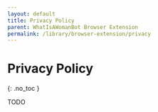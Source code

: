 ```yaml
---
layout: default
title: Privacy Policy
parent: WhatIsAWomanBot Browser Extension
permalink: /library/browser-extension/privacy
---
```


# Privacy Policy
{: .no_toc }

TODO
